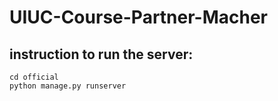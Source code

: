 # UIUC-Course-Partner-Macher

## instruction to run the server:
```
cd official
python manage.py runserver
```
